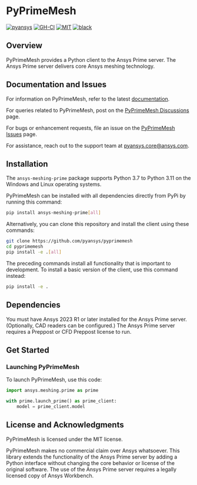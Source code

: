 # PyPrimeMesh

[![pyansys](https://img.shields.io/badge/Py-Ansys-ffc107.svg?logo=data:image/png;base64,iVBORw0KGgoAAAANSUhEUgAAABAAAAAQCAIAAACQkWg2AAABDklEQVQ4jWNgoDfg5mD8vE7q/3bpVyskbW0sMRUwofHD7Dh5OBkZGBgW7/3W2tZpa2tLQEOyOzeEsfumlK2tbVpaGj4N6jIs1lpsDAwMJ278sveMY2BgCA0NFRISwqkhyQ1q/Nyd3zg4OBgYGNjZ2ePi4rB5loGBhZnhxTLJ/9ulv26Q4uVk1NXV/f///////69du4Zdg78lx//t0v+3S88rFISInD59GqIH2esIJ8G9O2/XVwhjzpw5EAam1xkkBJn/bJX+v1365hxxuCAfH9+3b9/+////48cPuNehNsS7cDEzMTAwMMzb+Q2u4dOnT2vWrMHu9ZtzxP9vl/69RVpCkBlZ3N7enoDXBwEAAA+YYitOilMVAAAAAElFTkSuQmCC)](https://docs.pyansys.com/)
[![GH-CI](https://github.com/pyansys/pyprimemesh/actions/workflows/ci_cd.yml/badge.svg)](https://github.com/pyansys/pyprimemesh/actions/workflows/ci_cd.yml)
[![MIT](https://img.shields.io/badge/License-MIT-yellow.svg)](https://opensource.org/licenses/MIT)
[![black](https://img.shields.io/badge/code%20style-black-000000.svg?style=flat)](https://github.com/psf/black)

## Overview

PyPrimeMesh provides a Python client to the Ansys Prime server. The Ansys Prime server
delivers core Ansys meshing technology.

## Documentation and Issues

For information on PyPrimeMesh, refer to the latest [documentation](
https://prime.docs.pyansys.com).

For queries related to PyPrimeMesh, post on the [PyPrimeMesh Discussions](
https://github.com/pyansys/pyprimemesh/discussions) page. 

For bugs or enhancement requests, file an issue on the [PyPrimeMesh Issues](
https://github.com/pyansys/pyprimemesh/issues) page. 

For assistance, reach out to the support team at
[pyansys.core@ansys.com](mailto:pyansys.core@ansys.com).

## Installation

The ``ansys-meshing-prime`` package supports Python 3.7 to Python 3.11 on
the Windows and Linux operating systems.

PyPrimeMesh can be installed with all dependencies directly from PyPi by running
this command:

```bash
pip install ansys-meshing-prime[all]
```

Alternatively, you can clone this repository and install the client using
these commands:

```bash
git clone https://github.com/pyansys/pyprimemesh
cd pyprimemesh
pip install -e .[all]
```

The preceding commands install all functionality that is important to development.
To install a basic version of the client, use this command instead:

```bash
pip install -e .
```

## Dependencies

You must have Ansys 2023 R1 or later installed for the Ansys Prime server.
(Optionally, CAD readers can be configured.) The Ansys Prime server requires
a Preppost or CFD Preppost license to run.

## Get Started

### Launching PyPrimeMesh

To launch PyPrimeMesh, use this code:

```python
import ansys.meshing.prime as prime

with prime.launch_prime() as prime_client:
    model = prime_client.model
```

## License and Acknowledgments

PyPrimeMesh is licensed under the MIT license.

PyPrimeMesh makes no commercial claim over Ansys whatsoever. This library extends the functionality of
the Ansys Prime server by adding a Python interface without changing the core behavior or license
of the original software. The use of the Ansys Prime server requires a legally licensed copy of Ansys
Workbench.
